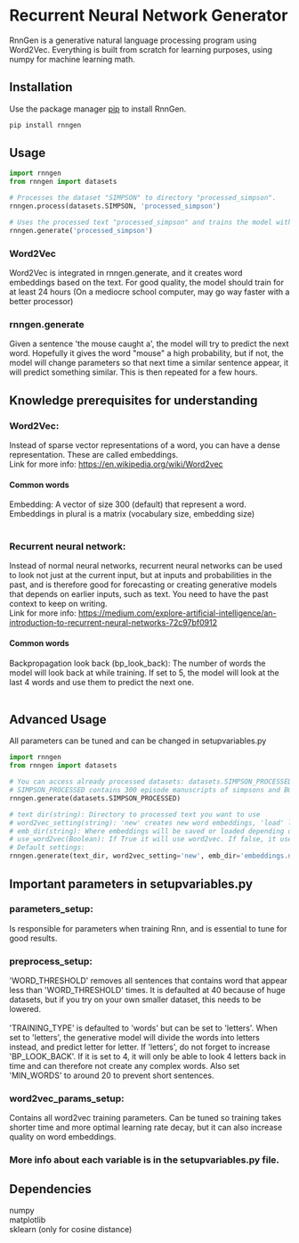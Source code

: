 # Recurrent Neural Network Generator

RnnGen is a generative natural language processing program using Word2Vec. 
Everything is built from scratch for learning purposes, using numpy for machine learning math.

## Installation

Use the package manager [pip](https://pip.pypa.io/en/stable/) to install RnnGen.

```bash
pip install rnngen
```

## Usage

```python
import rnngen
from rnngen import datasets

# Processes the dataset "SIMPSON" to directory "processed_simpson".
rnngen.process(datasets.SIMPSON, 'processed_simpson')

# Uses the processed text "processed_simpson" and trains the model with word2vec on it.
rnngen.generate('processed_simpson')
```
### Word2Vec
Word2Vec is integrated in rnngen.generate, and it creates word embeddings based on the text. For good quality, the model should train for at least 24 hours (On a mediocre school computer, may go way faster with a better processor)

### rnngen.generate
Given a sentence 'the mouse caught a', the model will try to predict the next word. Hopefully it gives the word "mouse" a high probability, but if not, the model will change parameters so that next time a similar sentence appear, it will predict something similar. This is then repeated for a few hours.

## Knowledge prerequisites for understanding
### Word2Vec:
Instead of sparse vector representations of a word, you can have a dense representation. These are called embeddings. </br>
Link for more info: https://en.wikipedia.org/wiki/Word2vec
#### Common words
Embedding: A vector of size 300 (default) that represent a word. Embeddings in plural is a matrix (vocabulary size, embedding size)
</br></br>

### Recurrent neural network:
Instead of normal neural networks, recurrent neural networks can be used to look not just at the current input, but at inputs and probabilities in the past, and is therefore good for forecasting or creating generative models that
depends on earlier inputs, such as text. You need to have the past context to keep on writing.</br>
Link for more info: https://medium.com/explore-artificial-intelligence/an-introduction-to-recurrent-neural-networks-72c97bf0912

#### Common words
Backpropagation look back (bp_look_back): The number of words the model will look back at while training. If set to 5, the model
will look at the last 4 words and use them to predict the next one.
</br></br>

## Advanced Usage
All parameters can be tuned and can be changed in setupvariables.py

```python
import rnngen
from rnngen import datasets

# You can access already processed datasets: datasets.SIMPSON_PROCESSED or datasets.BOOKS_PROCESSED
# SIMPSON_PROCESSED contains 300 episode manuscripts of simpsons and BOOKS_PROCESSED contains 20 books.
rnngen.generate(datasets.SIMPSON_PROCESSED)

# text dir(string): Directory to processed text you want to use
# word2vec_setting(string): 'new' creates new word embeddings, 'load' loads an already trained one
# emb_dir(string): Where embeddings will be saved or loaded depending on word2vec_setting
# use_word2vec(Boolean): If True it will use word2vec. If false, it uses sparse word vectors. [0, 0, 1]
# Default settings:
rnngen.generate(text_dir, word2vec_setting='new', emb_dir='embeddings.npy', use_word2vec=True)
```
## Important parameters in setupvariables.py

### parameters_setup:
Is responsible for parameters when training Rnn, and is essential to tune for good results.

### preprocess_setup:
'WORD_THRESHOLD'  removes all sentences that contains word that appear less than 'WORD_THRESHOLD' times.
                  It is defaulted at 40 because of huge datasets, but if you try on your own smaller dataset,
                  this needs to be lowered.
                  </br></br>
                  'TRAINING_TYPE' is defaulted to 'words' but can be set to 'letters'. When set to 'letters', the generative
                  model will divide the words into letters instead, and predict letter for letter. If 'letters', do not
                  forget to increase 'BP_LOOK_BACK'. If it is set to 4, it will only be able to look 4 letters back in
                  time and can therefore not create any complex words. Also set 'MIN_WORDS' to around 20 to prevent short sentences.

### word2vec_params_setup:
Contains all word2vec training parameters. Can be tuned so training takes shorter time and more optimal
                       learning rate decay, but it can also increase quality on word embeddings.

### More info about each variable is in the setupvariables.py file.

## Dependencies
numpy</br>
matplotlib</br>
sklearn (only for cosine distance)
